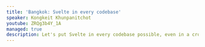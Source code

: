 ```yaml
---
title: 'Bangkok: Svelte in every codebase'
speaker: Kongkeit Khunpanitchot
youtube: ZRQg3b4Y_1A
managed: true
description: Let's put Svelte in every codebase possible, even in a cross library one
---
```

